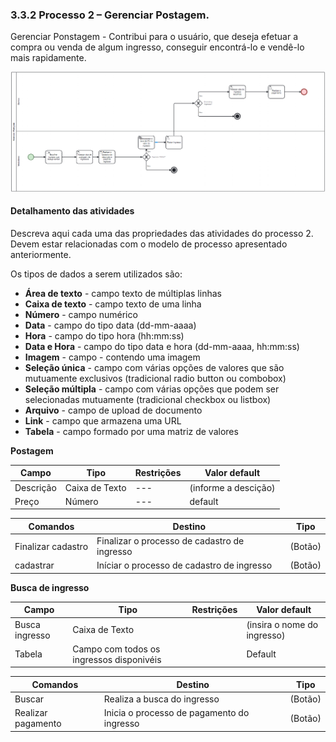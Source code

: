 ### 3.3.2 Processo 2 – Gerenciar Postagem.

Gerenciar Ponstagem - Contribui para o usuário, que deseja efetuar a compra ou venda de algum ingresso, conseguir encontrá-lo e vendê-lo mais rapidamente.


![Exemplo de um Modelo BPMN do PROCESSO 2](images/processo2.png "Modelo BPMN do Processo 2.")


#### Detalhamento das atividades

Descreva aqui cada uma das propriedades das atividades do processo 2. 
Devem estar relacionadas com o modelo de processo apresentado anteriormente.

Os tipos de dados a serem utilizados são:

* **Área de texto** - campo texto de múltiplas linhas
* **Caixa de texto** - campo texto de uma linha
* **Número** - campo numérico
* **Data** - campo do tipo data (dd-mm-aaaa)
* **Hora** - campo do tipo hora (hh:mm:ss)
* **Data e Hora** - campo do tipo data e hora (dd-mm-aaaa, hh:mm:ss)
* **Imagem** - campo - contendo uma imagem
* **Seleção única** - campo com várias opções de valores que são mutuamente exclusivos (tradicional radio button ou combobox)
* **Seleção múltipla** - campo com várias opções que podem ser selecionadas mutuamente (tradicional checkbox ou listbox)
* **Arquivo** - campo de upload de documento
* **Link** - campo que armazena uma URL
* **Tabela** - campo formado por uma matriz de valores

**Postagem**

| **Campo**       | **Tipo**         | **Restrições** | **Valor default** |
| ---             | ---              | ---            | ---               |
| Descrição       |  Caixa de Texto  |---             | (informe a descição)|
| Preço           |  Número          | ---            |    default        |


| **Comandos**         |  **Destino**                                  | **Tipo**   |
| ---                  | ---                            | ---               |
| Finalizar cadastro   | Finalizar o processo de cadastro de ingresso  |  (Botão)   |
| cadastrar            | Iníciar o processo de cadastro de ingresso    |  (Botão)   |


**Busca de ingresso**

| **Campo**       | **Tipo**                                  | **Restrições**         | **Valor default**          |
| ---             | ---                                        | ---                    | ---               |
| Busca ingresso  |  Caixa de Texto                           |                        | (insira o nome do ingresso)|
| Tabela          |  Campo com todos os ingressos disponivéis |                        | Default                    |

| **Comandos**         |  **Destino**                               | **Tipo**        |
| ---                  | ---                            | ---               |
| Buscar               | Realiza a busca do ingresso                | (Botão)         |
| Realizar pagamento   | Inicia o processo de pagamento do ingresso |  (Botão)        |
